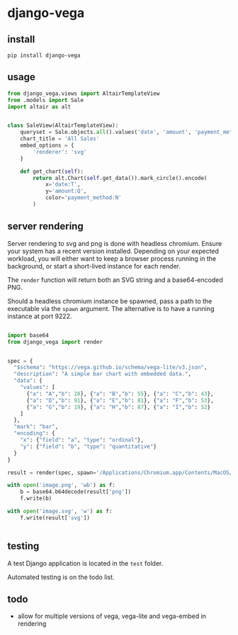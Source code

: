 # django-vega

## install

```
pip install django-vega
```

## usage

```python
from django_vega.views import AltairTemplateView
from .models import Sale
import altair as alt


class SaleView(AltairTemplateView):
    queryset = Sale.objects.all().values('date', 'amount', 'payment_method')
    chart_title = 'All Sales'
    embed_options = {
        'renderer': 'svg'
    }

    def get_chart(self):
        return alt.Chart(self.get_data()).mark_circle().encode(
            x='date:T',
            y='amount:Q',
            color='payment_method:N'
        )
```

## server rendering

Server rendering to svg and png is done with headless chromium. Ensure your system has a recent version installed.
Depending on your expected workload, you will either want to keep a browser process running in the background, or
start a short-lived instance for each render.

The `render` function will return both an SVG string and a base64-encoded PNG.

Should a headless chromium instance be spawned, pass a path to the executable via the `spawn` argument. The alternative
is to have a running instance at port 9222.

```python

import base64
from django_vega import render


spec = {
  "$schema": "https://vega.github.io/schema/vega-lite/v3.json",
  "description": "A simple bar chart with embedded data.",
  "data": {
    "values": [
      {"a": "A","b": 28}, {"a": "B","b": 55}, {"a": "C","b": 43},
      {"a": "D","b": 91}, {"a": "E","b": 81}, {"a": "F","b": 53},
      {"a": "G","b": 19}, {"a": "H","b": 87}, {"a": "I","b": 52}
    ]
  },
  "mark": "bar",
  "encoding": {
    "x": {"field": "a", "type": "ordinal"},
    "y": {"field": "b", "type": "quantitative"}
  }
}

result = render(spec, spawn='/Applications/Chromium.app/Contents/MacOS/Chromium')

with open('image.png', 'wb') as f:
    b = base64.b64decode(result['png'])
    f.write(b)

with open('image.svg', 'w') as f:
    f.write(result['svg'])



```

## testing

A test Django application is located in the `test` folder.

Automated testing is on the todo list.

## todo

- allow for multiple versions of vega, vega-lite and vega-embed in rendering

